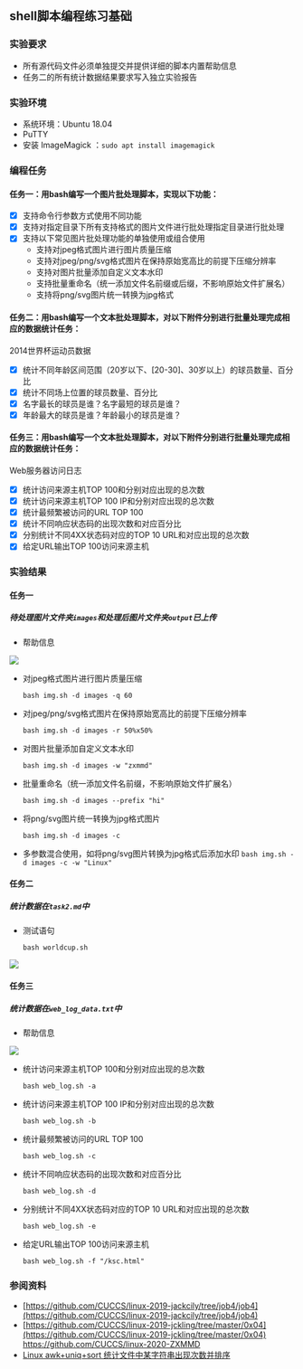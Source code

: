 ## shell脚本编程练习基础

### 实验要求

- 所有源代码文件必须单独提交并提供详细的脚本内置帮助信息
- 任务二的所有统计数据结果要求写入独立实验报告

### 实验环境

- 系统环境：Ubuntu 18.04
- PuTTY
- 安装 ImageMagick ：`sudo apt install imagemagick`


### 编程任务

#### 任务一：用bash编写一个图片批处理脚本，实现以下功能：
- [x] 支持命令行参数方式使用不同功能
- [x] 支持对指定目录下所有支持格式的图片文件进行批处理指定目录进行批处理
- [x] 支持以下常见图片批处理功能的单独使用或组合使用
  - 支持对jpeg格式图片进行图片质量压缩
  - 支持对jpeg/png/svg格式图片在保持原始宽高比的前提下压缩分辨率
  - 支持对图片批量添加自定义文本水印
  - 支持批量重命名（统一添加文件名前缀或后缀，不影响原始文件扩展名）
  - 支持将png/svg图片统一转换为jpg格式

#### 任务二：用bash编写一个文本批处理脚本，对以下附件分别进行批量处理完成相应的数据统计任务：

2014世界杯运动员数据

- [x] 统计不同年龄区间范围（20岁以下、[20-30]、30岁以上）的球员数量、百分比
- [x] 统计不同场上位置的球员数量、百分比
- [x] 名字最长的球员是谁？名字最短的球员是谁？
- [x] 年龄最大的球员是谁？年龄最小的球员是谁？

#### 任务三：用bash编写一个文本批处理脚本，对以下附件分别进行批量处理完成相应的数据统计任务：

Web服务器访问日志

- [x] 统计访问来源主机TOP 100和分别对应出现的总次数
- [x] 统计访问来源主机TOP 100 IP和分别对应出现的总次数
- [x] 统计最频繁被访问的URL TOP 100
- [x] 统计不同响应状态码的出现次数和对应百分比
- [x] 分别统计不同4XX状态码对应的TOP 10 URL和对应出现的总次数
- [x] 给定URL输出TOP 100访问来源主机

### 实验结果

#### 任务一

##### 待处理图片文件夹`images`和处理后图片文件夹`output`已上传

- 帮助信息

![](img/task1_help.png)

+ 对jpeg格式图片进行图片质量压缩

  `bash img.sh -d images -q 60`

- 对jpeg/png/svg格式图片在保持原始宽高比的前提下压缩分辨率

  `bash img.sh -d images -r 50%x50%`

- 对图片批量添加自定义文本水印

  `bash img.sh -d images -w "zxmmd"`

- 批量重命名（统一添加文件名前缀，不影响原始文件扩展名）

  `bash img.sh -d images --prefix "hi"`

- 将png/svg图片统一转换为jpg格式图片

  `bash img.sh -d images -c`
  
- 多参数混合使用，如将png/svg图片转换为jpg格式后添加水印
  `bash img.sh -d images -c -w "Linux"`

#### 任务二

##### 统计数据在`task2.md`中

- 测试语句

  `bash worldcup.sh`

![](img/task2.png)

#### 任务三

##### 统计数据在`web_log_data.txt`中

- 帮助信息

![](img/task3_help.png)

- 统计访问来源主机TOP 100和分别对应出现的总次数

  `bash web_log.sh -a`

- 统计访问来源主机TOP 100 IP和分别对应出现的总次数

  `bash web_log.sh -b`

- 统计最频繁被访问的URL TOP 100

  `bash web_log.sh -c`

- 统计不同响应状态码的出现次数和对应百分比

  `bash web_log.sh -d`

- 分别统计不同4XX状态码对应的TOP 10 URL和对应出现的总次数

  `bash web_log.sh -e`

- 给定URL输出TOP 100访问来源主机

  `bash web_log.sh -f "/ksc.html"`

### 参阅资料

- [https://github.com/CUCCS/linux-2019-jackcily/tree/job4/job4](https://github.com/CUCCS/linux-2019-jackcily/tree/job4/job4)
- [https://github.com/CUCCS/linux-2019-jckling/tree/master/0x04](https://github.com/CUCCS/linux-2019-jckling/tree/master/0x04)
https://github.com/CUCCS/linux-2020-ZXMMD
- [Linux awk+uniq+sort 统计文件中某字符串出现次数并排序](https://www.cnblogs.com/wangbaihan/p/9262296.html)

